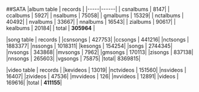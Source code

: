 ##SATA
|album table | records |
|-----|------|
| csnalbums  |    8147|
| ccalbums   |    5927|
| nsalbums   |   75058|
| gmalbums   |   15329|
| nctalbums  |   40492|
| nvalbums   |   33667|
| nnalbums   |   16543|
| zialbums   |   90617|
| kealbums   |   20184|
| total  |  **305964** |

|song table | records |
|csnsongs  |  427753|
|ccsongs   |  441216|
|nctsongs  | 1883377|
|nssongs   | 1018311|
|kesongs   |  154254|
|songs     | 2744345|
|nvsongs   |  343868|
|mvsongs   |    7962|
|gmsongs   |  170113|
|zisongs   |  837138|
|nnsongs   |  265603|
|vgsongs   |   75875|
|total| 8369815| 

|video table | records |
|kevideos   |   13019|
|nctvideos  |  151560|
|nsvideos   |   16407|
|zivideos   |   47536|
|mvvideos   |     126|
|nvvideos   |   12891|
|videos     |  169616|
|total | **411155**|


